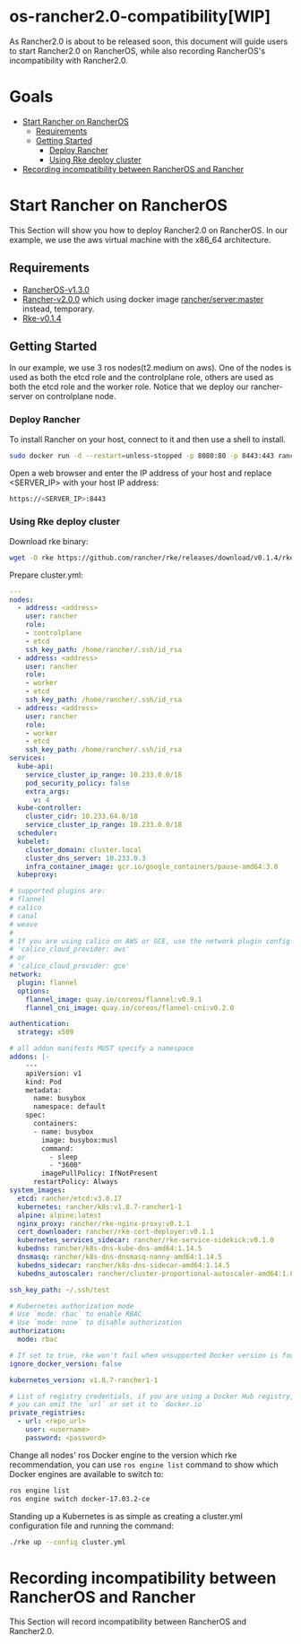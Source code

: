 # os-rancher2.0-compatibility[WIP]
As Rancher2.0 is about to be released soon, this document will guide users to start Rancher2.0 on RancherOS, while also recording RancherOS's incompatibility with Rancher2.0.

# Goals
- [Start Rancher on RancherOS](#start-rancher-on-rancheros)
  - [Requirements](#requirements)
  - [Getting Started](#getting-started)
    - [Deploy Rancher](#deploy-rancher)
    - [Using Rke deploy cluster](#using-rke-deploy-cluster)
- [Recording incompatibility between RancherOS and Rancher](#recording-incompatibility-between-rancheros-and-rancher)

# Start Rancher on RancherOS #
This Section will show you how to deploy Rancher2.0 on RancherOS. In our example, we use the aws virtual machine with the x86_64 architecture.

## Requirements ##
- [RancherOS-v1.3.0](https://github.com/rancher/os/releases/v1.3.0)
- [Rancher-v2.0.0](https://github.com/rancher/rancher/master) which using docker image [rancher/server:master](https://hub.docker.com/r/rancher/server/tags/) instead, temporary.
- [Rke-v0.1.4](https://github.com/rancher/rke/releases/v0.1.4)

## Getting Started ##
In our example, we use 3 ros nodes(t2.medium on aws). 
One of the nodes is used as both the etcd role and the controlplane role, others are used as both the etcd role and the worker role. 
Notice that we deploy our rancher-server on controlplane node.

### Deploy Rancher ###

To install Rancher on your host, connect to it and then use a shell to install.
```bash
sudo docker run -d --restart=unless-stopped -p 8080:80 -p 8443:443 rancher/server:master
```
Open a web browser and enter the IP address of your host and replace <SERVER_IP> with your host IP address:
```bash
https://<SERVER_IP>:8443
```

### Using Rke deploy cluster ###

Download rke binary:
```bash
wget -O rke https://github.com/rancher/rke/releases/download/v0.1.4/rke_linux-amd64 && chmod +x rke
```

Prepare cluster.yml:
```yaml
---
nodes:
  - address: <address>
    user: rancher
    role:
    - controlplane
    - etcd
    ssh_key_path: /home/rancher/.ssh/id_rsa
  - address: <address>
    user: rancher 
    role:
    - worker
    - etcd
    ssh_key_path: /home/rancher/.ssh/id_rsa
  - address: <address>
    user: rancher 
    role:
    - worker
    - etcd
    ssh_key_path: /home/rancher/.ssh/id_rsa
services:
  kube-api:
    service_cluster_ip_range: 10.233.0.0/18
    pod_security_policy: false
    extra_args:
      v: 4
  kube-controller:
    cluster_cidr: 10.233.64.0/18
    service_cluster_ip_range: 10.233.0.0/18
  scheduler:
  kubelet:
    cluster_domain: cluster.local
    cluster_dns_server: 10.233.0.3
    infra_container_image: gcr.io/google_containers/pause-amd64:3.0
  kubeproxy:

# supported plugins are:
# flannel
# calico
# canal
# weave
#
# If you are using calico on AWS or GCE, use the network plugin config option:
# 'calico_cloud_provider: aws'
# or
# 'calico_cloud_provider: gce'
network:
  plugin: flannel 
  options:
    flannel_image: quay.io/coreos/flannel:v0.9.1
    flannel_cni_image: quay.io/coreos/flannel-cni:v0.2.0

authentication:
  strategy: x509

# all addon manifests MUST specify a namespace
addons: |-
    ---
    apiVersion: v1
    kind: Pod
    metadata:
      name: busybox
      namespace: default
    spec:
      containers:
      - name: busybox
        image: busybox:musl
        command:
          - sleep
          - "3600"
        imagePullPolicy: IfNotPresent
      restartPolicy: Always
system_images:
  etcd: rancher/etcd:v3.0.17
  kubernetes: rancher/k8s:v1.8.7-rancher1-1
  alpine: alpine:latest
  nginx_proxy: rancher/rke-nginx-proxy:v0.1.1
  cert_downloader: rancher/rke-cert-deployer:v0.1.1
  kubernetes_services_sidecar: rancher/rke-service-sidekick:v0.1.0
  kubedns: rancher/k8s-dns-kube-dns-amd64:1.14.5
  dnsmasq: rancher/k8s-dns-dnsmasq-nanny-amd64:1.14.5
  kubedns_sidecar: rancher/k8s-dns-sidecar-amd64:1.14.5
  kubedns_autoscaler: rancher/cluster-proportional-autoscaler-amd64:1.0.0

ssh_key_path: ~/.ssh/test

# Kubernetes authorization mode
# Use `mode: rbac` to enable RBAC
# Use `mode: none` to disable authorization
authorization:
  mode: rbac

# If set to true, rke won't fail when unsupported Docker version is found
ignore_docker_version: false

kubernetes_version: v1.8.7-rancher1-1

# List of registry credentials, if you are using a Docker Hub registry,
# you can omit the `url` or set it to `docker.io`
private_registries:
  - url: <repo_url>
    user: <username>
    password: <password>
```

Change all nodes' ros Docker engine to the version which rke recommendation, you can use `ros engine list` command to show which Docker engines are available to switch to:
```bash
ros engine list
ros engine switch docker-17.03.2-ce
```

Standing up a Kubernetes is as simple as creating a cluster.yml configuration file and running the command:
```bash
./rke up --config cluster.yml
```

# Recording incompatibility between RancherOS and Rancher #
This Section will record incompatibility between RancherOS and Rancher2.0.







